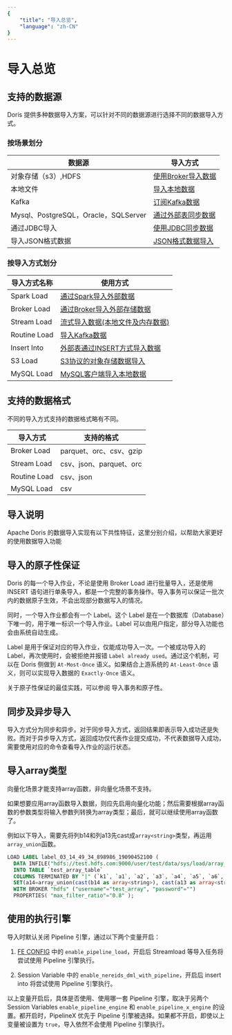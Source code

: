 ```yaml
---
{
    "title": "导入总览",
    "language": "zh-CN"
}
---
```


<!-- 
Licensed to the Apache Software Foundation (ASF) under one
or more contributor license agreements.  See the NOTICE file
distributed with this work for additional information
regarding copyright ownership.  The ASF licenses this file
to you under the Apache License, Version 2.0 (the
"License"); you may not use this file except in compliance
with the License.  You may obtain a copy of the License at

  http://www.apache.org/licenses/LICENSE-2.0

Unless required by applicable law or agreed to in writing,
software distributed under the License is distributed on an
"AS IS" BASIS, WITHOUT WARRANTIES OR CONDITIONS OF ANY
KIND, either express or implied.  See the License for the
specific language governing permissions and limitations
under the License.
-->

# 导入总览

## 支持的数据源

Doris 提供多种数据导入方案，可以针对不同的数据源进行选择不同的数据导入方式。

### 按场景划分

| 数据源                               | 导入方式                                                     |
| ------------------------------------ | ------------------------------------------------------------ |
| 对象存储（s3）,HDFS                  | [使用Broker导入数据](./import-scenes/external-storage-load.md) |
| 本地文件                             | [导入本地数据](./import-scenes/local-file-load.md)         |
| Kafka                                | [订阅Kafka数据](./import-scenes/kafka-load.md)             |
| Mysql、PostgreSQL，Oracle，SQLServer | [通过外部表同步数据](./import-scenes/external-table-load.md) |
| 通过JDBC导入                         | [使用JDBC同步数据](./import-scenes/jdbc-load.md)           |
| 导入JSON格式数据                     | [JSON格式数据导入](./import-way/load-json-format.md)       |

### 按导入方式划分

| 导入方式名称 | 使用方式                                                     |
| ------------ | ------------------------------------------------------------ |
| Spark Load   | [通过Spark导入外部数据](./import-way/spark-load-manual.md) |
| Broker Load  | [通过Broker导入外部存储数据](./import-way/broker-load-manual.md) |
| Stream Load  | [流式导入数据(本地文件及内存数据)](./import-way/stream-load-manual.md) |
| Routine Load | [导入Kafka数据](./import-way/routine-load-manual.md)       |
| Insert Into  | [外部表通过INSERT方式导入数据](./import-way/insert-into-manual.md) |
| S3 Load      | [S3协议的对象存储数据导入](./import-way/s3-load-manual.md) |
| MySQL Load   | [MySQL客户端导入本地数据](./import-way/mysql-load-manual.md) |

## 支持的数据格式

不同的导入方式支持的数据格式略有不同。

| 导入方式     | 支持的格式                |
| ------------ | ----------------------- |
| Broker Load  | parquet、orc、csv、gzip |
| Stream Load  | csv、json、parquet、orc |
| Routine Load | csv、json               |
| MySQL Load   | csv                    |

## 导入说明

Apache Doris 的数据导入实现有以下共性特征，这里分别介绍，以帮助大家更好的使用数据导入功能

## 导入的原子性保证

Doris 的每一个导入作业，不论是使用 Broker Load 进行批量导入，还是使用 INSERT 语句进行单条导入，都是一个完整的事务操作。导入事务可以保证一批次内的数据原子生效，不会出现部分数据写入的情况。

同时，一个导入作业都会有一个 Label。这个 Label 是在一个数据库（Database）下唯一的，用于唯一标识一个导入作业。Label 可以由用户指定，部分导入功能也会由系统自动生成。

Label 是用于保证对应的导入作业，仅能成功导入一次。一个被成功导入的 Label，再次使用时，会被拒绝并报错 `Label already used`。通过这个机制，可以在 Doris 侧做到 `At-Most-Once` 语义。如果结合上游系统的 `At-Least-Once` 语义，则可以实现导入数据的 `Exactly-Once` 语义。

关于原子性保证的最佳实践，可以参阅 导入事务和原子性。

## 同步及异步导入

导入方式分为同步和异步。对于同步导入方式，返回结果即表示导入成功还是失败。而对于异步导入方式，返回成功仅代表作业提交成功，不代表数据导入成功，需要使用对应的命令查看导入作业的运行状态。

## 导入array类型

向量化场景才能支持array函数，非向量化场景不支持。

如果想要应用array函数导入数据，则应先启用向量化功能；然后需要根据array函数的参数类型将输入参数列转换为array类型；最后，就可以继续使用array函数了。

例如以下导入，需要先将列b14和列a13先cast成`array<string>`类型，再运用`array_union`函数。

```sql
LOAD LABEL label_03_14_49_34_898986_19090452100 ( 
  DATA INFILE("hdfs://test.hdfs.com:9000/user/test/data/sys/load/array_test.data") 
  INTO TABLE `test_array_table` 
  COLUMNS TERMINATED BY "|" (`k1`, `a1`, `a2`, `a3`, `a4`, `a5`, `a6`, `a7`, `a8`, `a9`, `a10`, `a11`, `a12`, `a13`, `b14`) 
  SET(a14=array_union(cast(b14 as array<string>), cast(a13 as array<string>))) WHERE size(a2) > 270) 
  WITH BROKER "hdfs" ("username"="test_array", "password"="") 
  PROPERTIES( "max_filter_ratio"="0.8" );
```

## 使用的执行引擎

导入时默认关闭 Pipeline 引擎，通过以下两个变量开启：

1. [FE CONFIG](../../admin-manual/config/fe-config) 中的 `enable_pipeline_load`，开启后 Streamload 等导入任务将尝试使用 Pipeline 引擎执行。

2. Session Variable 中的 `enable_nereids_dml_with_pipeline`，开启后 insert into 将尝试使用 Pipeline 引擎执行。

以上变量开启后，具体是否使用、使用哪一套 Pipeline 引擎，取决于另两个 Session Variables `enable_pipeline_engine` 和 `enable_pipeline_x_engine` 的设置。都开启时，PipelineX 优先于 Pipeline 引擎被选择。如果都不开启，即使以上变量被设置为 `true`，导入依然不会使用 Pipeline 引擎执行。

